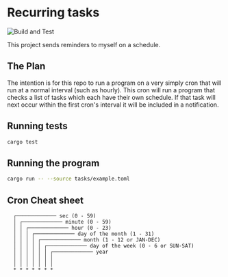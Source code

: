 # Recurring tasks

![Build and Test](https://github.com/hockeybuggy/recurring_tasks/workflows/Build%20and%20Test/badge.svg)

This project sends reminders to myself on a schedule.


## The Plan

The intention is for this repo to run a program on a very simply cron that will
run at a normal interval (such as hourly). This cron will run a program that
checks a list of tasks which each have their own schedule. If that task will
next occur within the first cron's interval it will be included in a
notification.


## Running tests

```bash
cargo test
```


## Running the program

```bash
cargo run -- --source tasks/example.toml
```


## Cron Cheat sheet

```
  ┌───────────── sec (0 - 59)
  │ ┌───────────── minute (0 - 59)
  │ │ ┌───────────── hour (0 - 23)
  │ │ │ ┌───────────── day of the month (1 - 31)
  │ │ │ │ ┌───────────── month (1 - 12 or JAN-DEC)
  │ │ │ │ │ ┌───────────── day of the week (0 - 6 or SUN-SAT)
  │ │ │ │ │ │ ┌───────────── year
  │ │ │ │ │ │ │
  │ │ │ │ │ │ │
  * * * * * * *
```
